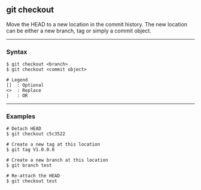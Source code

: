 ## git checkout
Move the HEAD to a new location in the commit history. The new location can 
be either a new branch, tag or simply a commit object. 

-------------------------------------------------------------------------------
### Syntax
```
$ git checkout <branch>
$ git checkout <commit object>

# Legend
[]  : Optional
<>  : Replace
|   : OR
```

-------------------------------------------------------------------------------
### Examples
```shell
# Detach HEAD
$ git checkout c5c3522

# Create a new tag at this location
$ git tag V1.0.0.0

# Create a new branch at this location
$ git branch test

# Re-attach the HEAD
$ git checkout test
```